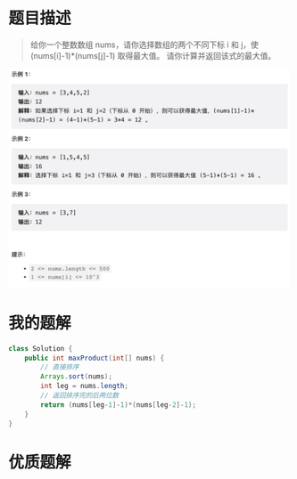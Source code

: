 # 题目描述
> 给你一个整数数组 nums，请你选择数组的两个不同下标 i 和 j，使 (nums[i]-1)*(nums[j]-1) 取得最大值。
> 请你计算并返回该式的最大值。

![n7ynn](assets/n7ynn.png)
# 我的题解
```java
class Solution {
    public int maxProduct(int[] nums) {
		// 直接排序
        Arrays.sort(nums);
        int leg = nums.length;
        // 返回排序完的后两位数
        return (nums[leg-1]-1)*(nums[leg-2]-1);
    }
}
```
# 优质题解

